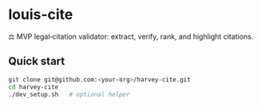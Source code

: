 # louis-cite

⚖️ MVP legal‑citation validator: extract, verify, rank, and highlight citations.

## Quick start

```bash
git clone git@github.com:<your‑org>/harvey‑cite.git
cd harvey‑cite
./dev_setup.sh   # optional helper

